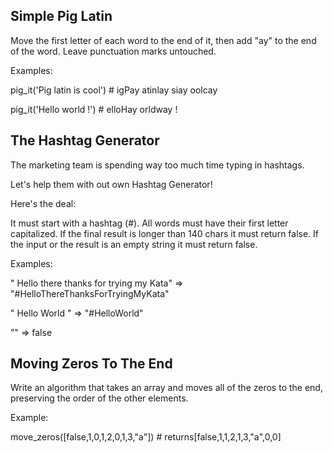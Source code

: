## Simple Pig Latin
Move the first letter of each word to the end of it, then add "ay" to the end of the word. Leave punctuation marks untouched.

Examples:

pig_it('Pig latin is cool') # igPay atinlay siay oolcay

pig_it('Hello world !')     # elloHay orldway !

## The Hashtag Generator
The marketing team is spending way too much time typing in hashtags.

Let's help them with out own Hashtag Generator!

Here's the deal:

It must start with a hashtag (#).
All words must have their first letter capitalized.
If the final result is longer than 140 chars it must return false.
If the input or the result is an empty string it must return false.

Examples:

" Hello there thanks for trying my Kata"  =>  "#HelloThereThanksForTryingMyKata"

"    Hello     World   "                  =>  "#HelloWorld"

""                                        =>  false

## Moving Zeros To The End

Write an algorithm that takes an array and moves all of the zeros to the end, preserving the order of the other elements.

Example:

move_zeros([false,1,0,1,2,0,1,3,"a"]) # returns[false,1,1,2,1,3,"a",0,0]


